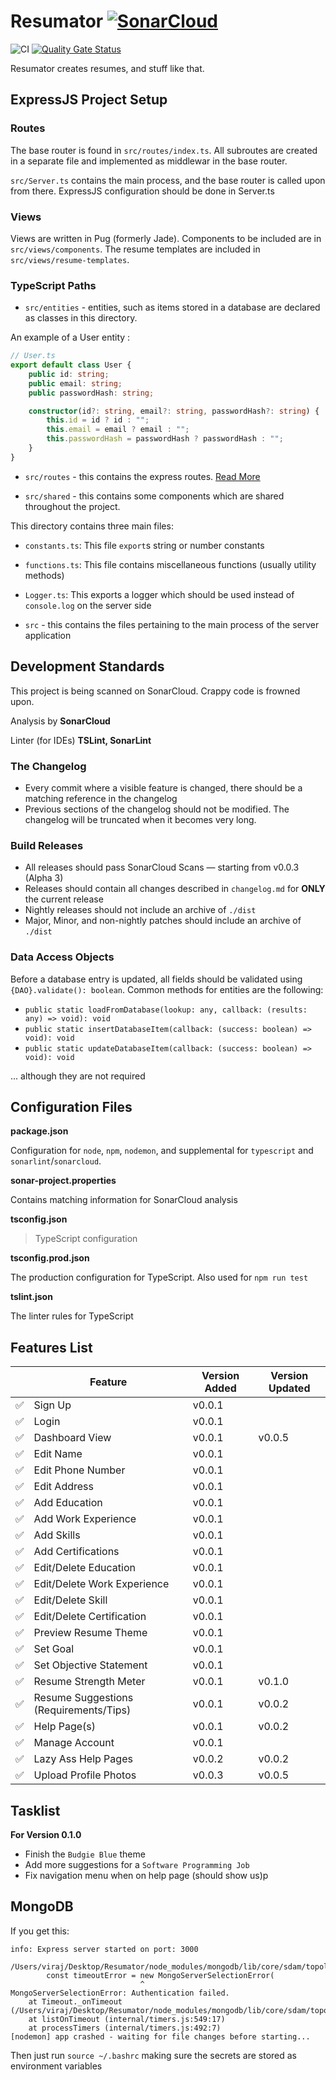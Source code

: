 # Resumator [![SonarCloud](https://sonarcloud.io/images/project_badges/sonarcloud-white.svg)](https://sonarcloud.io/dashboard?id=VirajShah21_Resumator)

![CI](https://github.com/VirajShah21/Resumator/workflows/CI/badge.svg) [![Quality Gate Status](https://sonarcloud.io/api/project_badges/measure?project=VirajShah21_Resumator&metric=alert_status)](https://sonarcloud.io/dashboard?id=VirajShah21_Resumator)

Resumator creates resumes, and stuff like that.

## ExpressJS Project Setup

### Routes

The base router is found in `src/routes/index.ts`. All subroutes are created in a separate file and implemented as middlewar in the base router.

`src/Server.ts` contains the main process, and the base router is called upon from there. ExpressJS configuration should be done in Server.ts

### Views

Views are written in Pug (formerly Jade). Components to be included are in `src/views/components`. The resume templates are included in `src/views/resume-templates`.

### TypeScript Paths

-   `src/entities` - entities, such as items stored in a database are declared as classes in this directory.

An example of a User entity :

```typescript
// User.ts
export default class User {
    public id: string;
    public email: string;
    public passwordHash: string;

    constructor(id?: string, email?: string, passwordHash?: string) {
        this.id = id ? id : "";
        this.email = email ? email : "";
        this.passwordHash = passwordHash ? passwordHash : "";
    }
}
```

-   `src/routes` - this contains the express routes. [Read More](#routes)

-   `src/shared` - this contains some components which are shared throughout the project.

This directory contains three main files:

-   `constants.ts`: This file `export`s string or number constants
-   `functions.ts`: This file contains miscellaneous functions (usually utility methods)
-   `Logger.ts`: This exports a logger which should be used instead of `console.log` on the server side

-   `src` - this contains the files pertaining to the main process of the server application

## Development Standards

This project is being scanned on SonarCloud. Crappy code is frowned upon.

Analysis by **SonarCloud**

Linter (for IDEs) **TSLint, SonarLint**

### The Changelog

-   Every commit where a visible feature is changed, there should be a matching reference in the changelog
-   Previous sections of the changelog should not be modified. The changelog will be truncated when it becomes very long.

### Build Releases

-   All releases should pass SonarCloud Scans — starting from v0.0.3 (Alpha 3)
-   Releases should contain all changes described in `changelog.md` for **ONLY** the current release
-   Nightly releases should not include an archive of `./dist`
-   Major, Minor, and non-nightly patches should include an archive of `./dist`

### Data Access Objects

Before a database entry is updated, all fields should be validated using `{DAO}.validate(): boolean`. Common methods for entities are the following:

-   `public static loadFromDatabase(lookup: any, callback: (results: any) => void): void`
-   `public static insertDatabaseItem(callback: (success: boolean) => void): void`
-   `public static updateDatabaseItem(callback: (success: boolean) => void): void`

... although they are not required

## Configuration Files

**package.json**

Configuration for `node`, `npm`, `nodemon`, and supplemental for `typescript` and `sonarlint`/`sonarcloud`.

**sonar-project.properties**

Contains matching information for SonarCloud analysis

**tsconfig.json**

> TypeScript configuration

**tsconfig.prod.json**

The production configuration for TypeScript. Also used for `npm run test`

**tslint.json**

The linter rules for TypeScript

## Features List

|                    | Feature                                | Version Added | Version Updated |
| ------------------ | -------------------------------------- | ------------- | --------------- |
| :white_check_mark: | Sign Up                                | v0.0.1        |                 |
| :white_check_mark: | Login                                  | v0.0.1        |                 |
| :white_check_mark: | Dashboard View                         | v0.0.1        | v0.0.5          |
| :white_check_mark: | Edit Name                              | v0.0.1        |                 |
| :white_check_mark: | Edit Phone Number                      | v0.0.1        |                 |
| :white_check_mark: | Edit Address                           | v0.0.1        |                 |
| :white_check_mark: | Add Education                          | v0.0.1        |                 |
| :white_check_mark: | Add Work Experience                    | v0.0.1        |                 |
| :white_check_mark: | Add Skills                             | v0.0.1        |                 |
| :white_check_mark: | Add Certifications                     | v0.0.1        |                 |
| :white_check_mark: | Edit/Delete Education                  | v0.0.1        |                 |
| :white_check_mark: | Edit/Delete Work Experience            | v0.0.1        |                 |
| :white_check_mark: | Edit/Delete Skill                      | v0.0.1        |                 |
| :white_check_mark: | Edit/Delete Certification              | v0.0.1        |                 |
| :white_check_mark: | Preview Resume Theme                   | v0.0.1        |                 |
| :white_check_mark: | Set Goal                               | v0.0.1        |                 |
| :white_check_mark: | Set Objective Statement                | v0.0.1        |                 |
| :white_check_mark: | Resume Strength Meter                  | v0.0.1        | v0.1.0          |
| :white_check_mark: | Resume Suggestions (Requirements/Tips) | v0.0.1        | v0.0.2          |
| :white_check_mark: | Help Page(s)                           | v0.0.1        | v0.0.2          |
| :white_check_mark: | Manage Account                         | v0.0.1        |                 |
| :white_check_mark: | Lazy Ass Help Pages                    | v0.0.2        | v0.0.2          |
| :white_check_mark: | Upload Profile Photos                  | v0.0.3        | v0.0.5          |

## Tasklist

**For Version 0.1.0**

-   Finish the `Budgie Blue` theme
-   Add more suggestions for a `Software Programming Job`
-   Fix navigation menu when on help page (should show us)p

## MongoDB

If you get this:

```
info: Express server started on port: 3000

/Users/viraj/Desktop/Resumator/node_modules/mongodb/lib/core/sdam/topology.js:430
        const timeoutError = new MongoServerSelectionError(
                             ^
MongoServerSelectionError: Authentication failed.
    at Timeout._onTimeout (/Users/viraj/Desktop/Resumator/node_modules/mongodb/lib/core/sdam/topology.js:430:30)
    at listOnTimeout (internal/timers.js:549:17)
    at processTimers (internal/timers.js:492:7)
[nodemon] app crashed - waiting for file changes before starting...
```

Then just run `source ~/.bashrc` making sure the secrets are stored as environment variables
